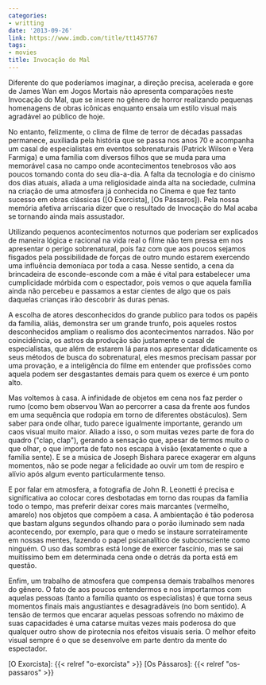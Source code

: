 ```yaml
---
categories:
- writting
date: '2013-09-26'
link: https://www.imdb.com/title/tt1457767
tags:
- movies
title: Invocação do Mal
---
```


Diferente do que poderíamos imaginar, a direção precisa, acelerada e gore de James Wan em Jogos Mortais não apresenta comparações neste Invocação do Mal, que se insere no gênero de horror realizando pequenas homenagens de obras icônicas enquanto ensaia um estilo visual mais agradável ao público de hoje.

No entanto, felizmente, o clima de filme de terror de décadas passadas permanece, auxiliada pela história que se passa nos anos 70 e acompanha um casal de especialistas em eventos sobrenaturais (Patrick Wilson e Vera Farmiga) e uma família com diversos filhos que se muda para uma memorável casa no campo onde acontecimentos tenebrosos vão aos poucos tomando conta do seu dia-a-dia. A falta da tecnologia e do cinismo dos dias atuais, aliada a uma religiosidade ainda alta na sociedade, culmina na criação de uma atmosfera já conhecida no Cinema e que fez tanto sucesso em obras clássicas ([O Exorcista], [Os Pássaros]). Pela nossa memória afetiva arriscaria dizer que o resultado de Invocação do Mal acaba se tornando ainda mais assustador.

Utilizando pequenos acontecimentos noturnos que poderiam ser explicados de maneira lógica e racional na vida real o filme não tem pressa em nos apresentar o perigo sobrenatural, pois faz com que aos poucos sejamos fisgados pela possibilidade de forças de outro mundo estarem exercendo uma influência demoníaca por toda a casa. Nesse sentido, a cena da brincadeira de esconde-esconde com a mãe é vital para estabelecer uma cumplicidade mórbida com o espectador, pois vemos o que aquela família ainda não percebeu e passamos a estar cientes de algo que os pais daquelas crianças irão descobrir às duras penas.

A escolha de atores desconhecidos do grande publico para todos os papéis da família, aliás, demonstra ser um grande trunfo, pois aqueles rostos desconhecidos ampliam o realismo dos acontecimentos narrados. Não por coincidência, os astros da produção são justamente o casal de especialistas, que além de estarem lá para nos apresentar didaticamente os seus métodos de busca do sobrenatural, eles mesmos precisam passar por uma provação, e a inteligência do filme em entender que profissões como aquela podem ser desgastantes demais para quem os exerce é um ponto alto.

Mas voltemos à casa. A infinidade de objetos em cena nos faz perder o rumo (como bem observou Wan ao percorrer a casa da frente aos fundos em uma sequência que rodopia em torno de diferentes obstáculos). Sem saber para onde olhar, tudo parece igualmente importante, gerando um caos visual muito maior. Aliado a isso, o som muitas vezes parte de fora do quadro ("clap, clap"), gerando a sensação que, apesar de termos muito o que olhar, o que importa de fato nos escapa à visão (exatamente o que a família sente). E se a música de Joseph Bishara parece exagerar em alguns momentos, não se pode negar a felicidade ao ouvir um tom de respiro e alívio após algum evento particularmente tenso.

E por falar em atmosfera, a fotografia de John R. Leonetti é precisa e significativa ao colocar cores desbotadas em torno das roupas da família todo o tempo, mas preferir deixar cores mais marcantes (vermelho, amarelo) nos objetos que compõem a casa. A ambientação é tão poderosa que bastam alguns segundos olhando para o porão iluminado sem nada acontecendo, por exemplo, para que o medo se instaure sorrateiramente em nossas mentes, fazendo o papel psicanalítico de subconsciente como ninguém. O uso das sombras está longe de exercer fascínio, mas se sai muitíssimo bem em determinada cena onde o detrás da porta está em questão.

Enfim, um trabalho de atmosfera que compensa demais trabalhos menores do gênero. O fato de aos poucos entendermos e nos importarmos com aquelas pessoas (tanto a família quanto os especialistas) é que torna seus momentos finais mais angustiantes e desagradáveis (no bom sentido). A tensão de termos que encarar aquelas pessoas sofrendo no máximo de suas capacidades é uma catarse muitas vezes mais poderosa do que qualquer outro show de pirotecnia nos efeitos visuais seria. O melhor efeito visual sempre é o que se desenvolve em parte dentro da mente do espectador.

[O Exorcista]: {{< relref "o-exorcista" >}}
[Os Pássaros]: {{< relref "os-passaros" >}}